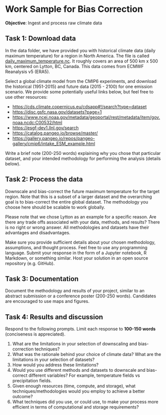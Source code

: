 # Work Sample for Bias Correction

**Objective**: Ingest and process raw climate data

## Task 1: Download data

In the data folder, we have provided you with historical climate data (daily maximum temperature) for a region in North America. The file is called [daily_maximum_temperature.nc](research_data/daily_maximum_temperature.nc). It roughly covers an area of 500 km x 500 km, centered on Lytton, BC, Canada. This data comes from ECMWF Reanalysis v5 (ERA5).

Select a global climate model from the CMIP6 experiments, and download the historical (1951-2015) and future data (2015 - 2100) for one emission scenario. We provide some potentially useful links below, but feel free to use other resources:

- https://cds.climate.copernicus.eu/cdsapp#!/search?type=dataset
- https://disc.gsfc.nasa.gov/datasets?page=1
- https://www.ncei.noaa.gov/metadata/geoportal/rest/metadata/item/gov.noaa.ncdc:C00532/html
- https://esgf-dev1.llnl.gov/search 
- https://catalog.pangeo.io/browse/master/
- https://gallery.pangeo.io/repos/pangeo-gallery/cmip6/intake_ESM_example.html

Write a brief note (200-250 words) explaining why you chose that particular dataset, and your intended methodology for performing the analysis (details below).

## Task 2: Process the data

Downscale and bias-correct the future maximum temperature for the target region. Note that this is a subset of a larger dataset and the overarching goal is to bias-correct the entire global dataset. The methodology you choose here should be scalable to work globally. 

Please note that we chose Lytton as an example for a specific reason. Are there any trade offs associated with your data, methods, and results? There is no right or wrong answer. All methodologies and datasets have their advantages and disadvantages. 

Make sure you provide sufficient details about your chosen methodology, assumptions, and thought process. Feel free to use any programming language. Submit your response in the form of a Jupyter notebook, R Markdown, or something similar. Host your solution in an open source repository (e.g. GitHub).

## Task 3: Documentation

Document the methodology and results of your project, similar to an abstract submission or a conference poster (200-250 words). Candidates are encouraged to use maps and figures.

## Task 4: Results and discussion

Respond to the following prompts. Limit each response to **100-150 words** (conciseness is appreciated).

1. What are the limitations in your selection of downscaling and bias-correction techniques?
2. What was the rationale behind your choice of climate data? What are the limitations in your selection of datasets?
3. How would you address these limitations?
4. Would you use different methods and datasets to downscale and bias-correct different variables? For example, temperature fields vs precipitation fields.
5. Given enough resources (time, compute, and storage), what techniques/methodologies would you employ to achieve a better outcome?
6. What techniques did you use, or could use, to make your process more efficient in terms of computational and storage requirements?
